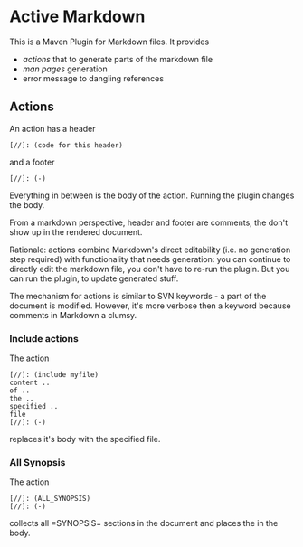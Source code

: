 # Active Markdown 

This is a Maven Plugin for Markdown files. It provides
* *actions* that to generate parts of the markdown file
* *man pages* generation
* error message to dangling references


## Actions

An action has a header

    [//]: (code for this header)
  
and a footer

    [//]: (-)
  
Everything in between is the body of the action. Running the plugin changes the body.

From a markdown perspective, header and footer are comments, the don't show up in the rendered document.

Rationale: actions combine Markdown's direct editability (i.e. no generation step required) with functionality
that needs generation: you can continue to directly edit the markdown file, you don't have to re-run the plugin.
But you can run the plugin, to update generated stuff.

The mechanism for actions is similar to SVN keywords - a part of the document is modified. However, it's more 
verbose then a keyword because comments in Markdown a clumsy.


### Include actions

The action 

    [//]: (include myfile)
    content ..
    of ..
    the ..
    specified ..
    file 
    [//]: (-)
    
replaces it's body with the specified file.

### All Synopsis

The action

    [//]: (ALL_SYNOPSIS)
    [//]: (-)
   
collects all =SYNOPSIS= sections in the document and places the in the body.
    